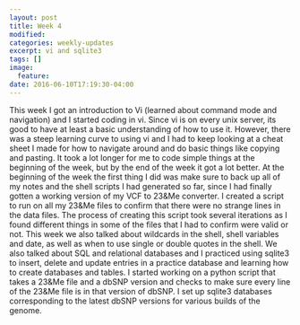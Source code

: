 ```yaml
---
layout: post
title: Week 4
modified:
categories: weekly-updates
excerpt: vi and sqlite3
tags: []
image:
  feature:
date: 2016-06-10T17:19:30-04:00
---
```

This week I got an introduction to Vi (learned about command mode and navigation) and I started coding in vi. Since vi is on every unix server, its good to have at least a basic understanding of how to use it. However, there was a steep learning curve to using vi and I had to keep looking at a cheat sheet I made for how to navigate around and do basic things like copying and pasting.  It took a lot longer for me to code simple things at the beginning of the week, but by the end of the week it got a lot better. At the beginning of the week the first thing I did was make sure to back up all of my notes and the shell scripts I had generated so far, since I had finally gotten a working version of my VCF to 23&Me converter. I created a script to run on all my 23&Me files to confirm that there were no strange lines in the data files.  The process of creating this script took several iterations as I found different things in some of the files that I had to confirm were valid or not. This week we also talked about wildcards in the shell, shell variables and date, as well as when to use single or double quotes in the shell. We also talked about SQL and relational databases and I practiced using sqlite3 to insert, delete and update entries in a practice database and learning how to create databases and tables. I started working on a python script that takes a 23&Me file and a dbSNP version and checks to make sure every line of the 23&Me file is in that version of dbSNP. I set up sqlite3 databases corresponding to the latest dbSNP versions for various builds of the genome.

